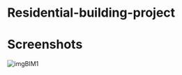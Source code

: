 # Residential-building-project

# Screenshots
![imgBIM1](https://github.com/AndresF-SanchezG/Residential-building-project/assets/113924667/574e91fd-f61e-4ccd-bad6-c00837a0553a)
